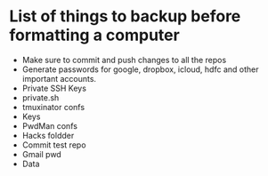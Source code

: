 # List of things to backup before formatting a computer

- Make sure to commit and push changes to all the repos
- Generate passwords for google, dropbox, icloud, hdfc and other important accounts.
- Private SSH Keys
- private.sh
- tmuxinator confs
- Keys
- PwdMan confs
- Hacks foldder
- Commit test repo
- Gmail pwd
- Data
